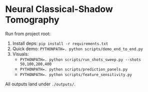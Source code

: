 # Neural Classical-Shadow Tomography

Run from project root:
1) Install deps: `pip install -r requirements.txt`
2) Quick demo: `PYTHONPATH=. python scripts/demo_end_to_end.py`
3) Visuals:
   - `PYTHONPATH=. python scripts/run_shots_sweep.py --shots 50,100,200,400`
   - `PYTHONPATH=. python scripts/prediction_panels.py`
   - `PYTHONPATH=. python scripts/feature_sensitivity.py`

All outputs land under `./outputs/`.

